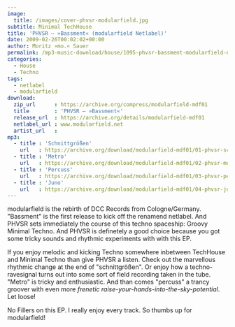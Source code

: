 ```yaml
---
image:
  title: /images/cover-phvsr-modularfield.jpg
subtitle: Minimal TechHouse
title: 'PHVSR – »Bassment« (modularfield Netlabel)'
date: 2009-02-26T00:02:02+00:00
author: Moritz »mo.« Sauer
permalink: /mp3-music-download/house/1095-phvsr-bassment-modularfield-netlabel
categories:
  - House
  - Techno
tags:
  - netlabel
  - modularfield
download:
  zip_url      : https://archive.org/compress/modularfield-mdf01
  title        : 'PHVSR – »Bassment«'
  release_url  : https://archive.org/details/modularfield-mdf01
  netlabel_url : www.modularfield.net
  artist_url   : 
mp3:
  - title : 'Schnittgrößen'
    url   : https://archive.org/download/modularfield-mdf01/01-phvsr-schnittgroessen.mp3
  - title : 'Metro'
    url   : https://archive.org/download/modularfield-mdf01/02-phvsr-metro.mp3
  - title : 'Percuss'
    url   : https://archive.org/download/modularfield-mdf01/03-phvsr-percuss.mp3
  - title : 'Juno'
    url   : https://archive.org/download/modularfield-mdf01/04-phvsr-juno.mp3
---
```

modularfield is the rebirth of DCC Records from Cologne/Germany. "Bassment" is the first release to kick off the renamend netlabel. And PHVSR sets immediately the course of this techno spaceship: Groovy Minimal Techno. And PHVSR is definetely a good choice because you got some tricky sounds and rhythmic experiments with with this EP.<!--more-->

If you enjoy melodic and kicking Techno somewhere inbetween TechHouse and Minimal Techno than give PHVSR a listen. Check out the marvellous rhythmic change at the end of "schnittgrößen". Or enjoy how a techno-ravesignal turns out into some sort of field recording taken in the tube. "Metro" is tricky and enthusiastic. And than comes "percuss" a trancy groover with even more _frenetic raise-your-hands-into-the-sky-potential_. Let loose!

No Fillers on this EP. I really enjoy every track. So thumbs up for modularfield!
